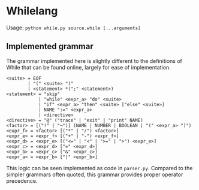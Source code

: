 # Whilelang

Usage: `python while.py source.while [...arguments]`

## Implemented grammar

The grammar implemented here is slightly different to the definitions of While
that can be found online, largely for ease of implementation.

```
<suite> = EOF
        | "(" <suite> ")"
        | <statement> *(";" <statement>)
<statement> = "skip"
            | "while" <expr_a> "do" <suite>
            | "if" <expr_a> "then" <suite> ["else" <suite>]
            | NAME ":=" <expr_a>
            | <directive>
<directive> = "@" ("trace" | "exit" | "print" NAME)
<factor> = [("!" | "¬")] (NAME | NUMBER | BOOLEAN | "(" <expr_a> ")")
<expr_f> = <factor> [("*" | "/") <factor>]
<expr_e> = <expr_f> [("+" | "-") <expr_f>]
<expr_d> = <expr_e> [("<=" | "<" | ">=" | ">") <expr_e>]
<expr_c> = <expr_d> ["=" <expr_d>]
<expr_b> = <expr_c> ["&" <expr_c>]
<expr_a> = <expr_b> ["|" <expr_b>]
```

This logic can be seen implemented as code in `parser.py`. Compared to the
simpler grammars often quoted, this grammar provides proper operator
precedence.

